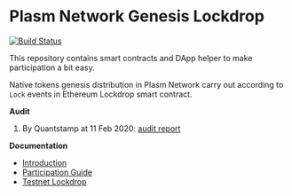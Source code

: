 Plasm Network Genesis Lockdrop
==============================

[![Build Status](https://travis-ci.org/staketechnologies/lockdrop-ui.svg?branch=master)](https://travis-ci.org/github/staketechnologies/lockdrop-ui)

This repository contains smart contracts and DApp helper to make participation a bit easy.

Native tokens genesis distribution in Plasm Network carry out according to `Lock` events in Ethereum Lockdrop smart contract.

**Audit**

1. By Quantstamp at 11 Feb 2020: [audit report](https://github.com/staketechnologies/ethereum-lockdrop/blob/16a2d495d85f2d311957b9cf366204fbfabadeaa/audit/quantstamp-audit.pdf)

**Documentation**

* [Introduction](https://medium.com/stake-technologies/plasm-lockdrop-introduction-54614592a13)
* [Participation Guide](https://medium.com/stake-technologies/plasm-lockdrop-howto-c3cd28e6fed1)
* [Testnet Lockdrop](https://docs.plasmnet.io/PlasmTestnet/Lockdrop.html)
